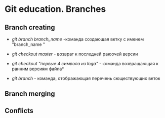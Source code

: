 # Git education. Branches

## Branch creating

* *git branch branch_name* -команда создающая ветку с именем "branch_name " 

* *git checkout master* - возврат к последней раюочей версии
* *git checkout "первые 4 символа из loga"* - команда возвращающая к ранним версиям файла*
* *git branch* - команда, отображающая перечень сюществующих веток 

## Branch merging

## Conflicts